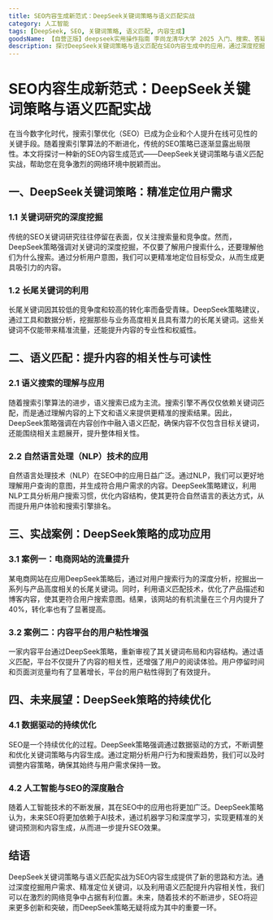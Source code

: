 ```yaml
---
title: SEO内容生成新范式：DeepSeek关键词策略与语义匹配实战
category: 人工智能
tags: [DeepSeek, SEO, 关键词策略, 语义匹配, 内容生成]
goodsName: 【自营正版】deepseek实用操作指南 李尚龙清华大学 2025 入门、搜索、答疑、写作 deepseek使用教程 ai时代生存手册 零基础掌握deepseek 从入门到精通deepseek教程自营
description: 探讨DeepSeek关键词策略与语义匹配在SEO内容生成中的应用，通过深度挖掘用户需求和长尾关键词利用来精准定位目标受众。文章介绍了语义搜索和自然语言处理技术如何提升内容的相关性和可读性，并分享了电商网站流量提升及内容平台用户粘性增强的实际案例。最后展望了数据驱动的持续优化和人工智能与SEO的深度融合，为SEO内容生成提供了新的范式。
---
```

# SEO内容生成新范式：DeepSeek关键词策略与语义匹配实战

在当今数字化时代，搜索引擎优化（SEO）已成为企业和个人提升在线可见性的关键手段。随着搜索引擎算法的不断进化，传统的SEO策略已逐渐显露出局限性。本文将探讨一种新的SEO内容生成范式——DeepSeek关键词策略与语义匹配实战，帮助您在竞争激烈的网络环境中脱颖而出。

## 一、DeepSeek关键词策略：精准定位用户需求

### 1.1 关键词研究的深度挖掘

传统的SEO关键词研究往往停留在表面，仅关注搜索量和竞争度。然而，DeepSeek策略强调对关键词的深度挖掘，不仅要了解用户搜索什么，还要理解他们为什么搜索。通过分析用户意图，我们可以更精准地定位目标受众，从而生成更具吸引力的内容。

### 1.2 长尾关键词的利用

长尾关键词因其较低的竞争度和较高的转化率而备受青睐。DeepSeek策略建议，通过工具和数据分析，挖掘那些与业务高度相关且具有潜力的长尾关键词。这些关键词不仅能带来精准流量，还能提升内容的专业性和权威性。

## 二、语义匹配：提升内容的相关性与可读性

### 2.1 语义搜索的理解与应用

随着搜索引擎算法的进步，语义搜索已成为主流。搜索引擎不再仅仅依赖关键词匹配，而是通过理解内容的上下文和语义来提供更精准的搜索结果。因此，DeepSeek策略强调在内容创作中融入语义匹配，确保内容不仅包含目标关键词，还能围绕相关主题展开，提升整体相关性。

### 2.2 自然语言处理（NLP）技术的应用

自然语言处理技术（NLP）在SEO中的应用日益广泛。通过NLP，我们可以更好地理解用户查询的意图，并生成符合用户需求的内容。DeepSeek策略建议，利用NLP工具分析用户搜索习惯，优化内容结构，使其更符合自然语言的表达方式，从而提升用户体验和搜索引擎排名。

## 三、实战案例：DeepSeek策略的成功应用

### 3.1 案例一：电商网站的流量提升

某电商网站在应用DeepSeek策略后，通过对用户搜索行为的深度分析，挖掘出一系列与产品高度相关的长尾关键词。同时，利用语义匹配技术，优化了产品描述和博客内容，使其更符合用户搜索意图。结果，该网站的有机流量在三个月内提升了40%，转化率也有了显著提高。

### 3.2 案例二：内容平台的用户粘性增强

一家内容平台通过DeepSeek策略，重新审视了其关键词布局和内容结构。通过语义匹配，平台不仅提升了内容的相关性，还增强了用户的阅读体验。用户停留时间和页面浏览量均有了显著增长，平台的用户粘性得到了有效提升。

## 四、未来展望：DeepSeek策略的持续优化

### 4.1 数据驱动的持续优化

SEO是一个持续优化的过程。DeepSeek策略强调通过数据驱动的方式，不断调整和优化关键词策略与内容生成。通过定期分析用户行为和搜索趋势，我们可以及时调整内容策略，确保其始终与用户需求保持一致。

### 4.2 人工智能与SEO的深度融合

随着人工智能技术的不断发展，其在SEO中的应用也将更加广泛。DeepSeek策略认为，未来SEO将更加依赖于AI技术，通过机器学习和深度学习，实现更精准的关键词预测和内容生成，从而进一步提升SEO效果。

## 结语

DeepSeek关键词策略与语义匹配实战为SEO内容生成提供了新的思路和方法。通过深度挖掘用户需求、精准定位关键词，以及利用语义匹配提升内容相关性，我们可以在激烈的网络竞争中占据有利位置。未来，随着技术的不断进步，SEO将迎来更多创新和突破，而DeepSeek策略无疑将成为其中的重要一环。
